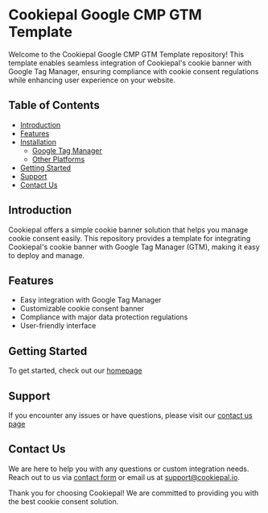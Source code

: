 # Cookiepal Google CMP GTM Template

Welcome to the Cookiepal Google CMP GTM Template repository! This template enables seamless integration of Cookiepal's cookie banner with Google Tag Manager, ensuring compliance with cookie consent regulations while enhancing user experience on your website.

## Table of Contents

- [Introduction](#introduction)
- [Features](#features)
- [Installation](#installation)
  - [Google Tag Manager](#google-tag-manager)
  - [Other Platforms](#other-platforms)
- [Getting Started](#getting-started)
- [Support](#support)
- [Contact Us](#contact-us)

## Introduction

Cookiepal offers a simple cookie banner solution that helps you manage cookie consent easily. This repository provides a template for integrating Cookiepal's cookie banner with Google Tag Manager (GTM), making it easy to deploy and manage.

## Features

- Easy integration with Google Tag Manager
- Customizable cookie consent banner
- Compliance with major data protection regulations
- User-friendly interface

## Getting Started

To get started, check out our [homepage](https://cookiepal.io/)

## Support

If you encounter any issues or have questions, please visit our [contact us page](https://cookiepal.io/contact-us)

## Contact Us

We are here to help you with any questions or custom integration needs. Reach out to us via [contact form](https://cookiepal.io/contact-us) or email us at support@cookiepal.io.

Thank you for choosing Cookiepal! We are committed to providing you with the best cookie consent solution.